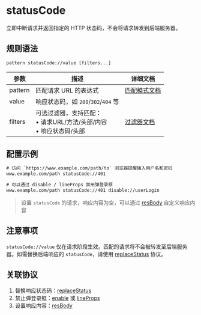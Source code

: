 # statusCode
立即中断请求并返回指定的 HTTP 状态码，不会将请求转发到后端服务器。

## 规则语法
``` txt
pattern statusCode://value [filters...]
```

| 参数    | 描述                                                         | 详细文档                  |
| ------- | ------------------------------------------------------------ | ------------------------- |
| pattern | 匹配请求 URL 的表达式                                        | [匹配模式文档](./pattern) |
| value   | 响应状态码，如 `200`/`302`/`404` 等 |    |
| filters | 可选过滤器，支持匹配：<br/>• 请求URL/方法/头部/内容<br/>• 响应状态码/头部 | [过滤器文档](./filters) |

## 配置示例
``` txt
# 访问 `https://www.example.com/path/to` 浏览器提醒输入用户名和密码
www.example.com/path statusCode://401

# 可以通过 disable / lineProps 禁用弹登录框
www.example.com/path statusCode://401 disable://userLogin
```
> 设置 `statusCode` 的请求，响应内容为空，可以通过 [resBody](./resBody) 自定义响应内容

## 注意事项

`statusCode://value` 仅在请求阶段生效。匹配的请求将不会被转发至后端服务器。如需替换后端响应的 `statusCode`，请使用 [replaceStatus](./replaceStatus) 协议。

## 关联协议
1. 替换响应状态码：[replaceStatus](./replaceStatus)
2. 禁止弹登录框：[enable](./enable) 或 [lineProps](./lineProps)
3. 设置响应内容：[resBody](./resBody)
